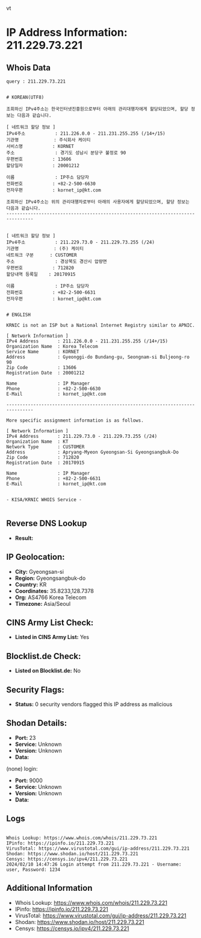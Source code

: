 vt
# IP Address Information: 211.229.73.221

## Whois Data
```
query : 211.229.73.221


# KOREAN(UTF8)

조회하신 IPv4주소는 한국인터넷진흥원으로부터 아래의 관리대행자에게 할당되었으며, 할당 정보는 다음과 같습니다.

[ 네트워크 할당 정보 ]
IPv4주소           : 211.226.0.0 - 211.231.255.255 (/14+/15)
기관명             : 주식회사 케이티
서비스명           : KORNET
주소               : 경기도 성남시 분당구 불정로 90
우편번호           : 13606
할당일자           : 20001212

이름               : IP주소 담당자
전화번호           : +82-2-500-6630
전자우편           : kornet_ip@kt.com

조회하신 IPv4주소는 위의 관리대행자로부터 아래의 사용자에게 할당되었으며, 할당 정보는 다음과 같습니다.
--------------------------------------------------------------------------------


[ 네트워크 할당 정보 ]
IPv4주소           : 211.229.73.0 - 211.229.73.255 (/24)
기관명             : (주) 케이티
네트워크 구분      : CUSTOMER
주소               : 경상북도 경산시 압량면
우편번호           : 712820
할당내역 등록일    : 20170915

이름               : IP주소 담당자
전화번호           : +82-2-500-6631
전자우편           : kornet_ip@kt.com


# ENGLISH

KRNIC is not an ISP but a National Internet Registry similar to APNIC.

[ Network Information ]
IPv4 Address       : 211.226.0.0 - 211.231.255.255 (/14+/15)
Organization Name  : Korea Telecom
Service Name       : KORNET
Address            : Gyeonggi-do Bundang-gu, Seongnam-si Buljeong-ro 90
Zip Code           : 13606
Registration Date  : 20001212

Name               : IP Manager
Phone              : +82-2-500-6630
E-Mail             : kornet_ip@kt.com

--------------------------------------------------------------------------------

More specific assignment information is as follows.

[ Network Information ]
IPv4 Address       : 211.229.73.0 - 211.229.73.255 (/24)
Organization Name  : KT
Network Type       : CUSTOMER
Address            : Apryang-Myeon Gyeongsan-Si Gyeongsangbuk-Do
Zip Code           : 712820
Registration Date  : 20170915

Name               : IP Manager
Phone              : +82-2-500-6631
E-Mail             : kornet_ip@kt.com


- KISA/KRNIC WHOIS Service -


```
## Reverse DNS Lookup
- **Result:** 

## IP Geolocation:
- **City:** Gyeongsan-si
- **Region:** Gyeongsangbuk-do
- **Country:** KR
- **Coordinates:** 35.8233,128.7378
- **Org:** AS4766 Korea Telecom
- **Timezone:** Asia/Seoul

## CINS Army List Check:
- **Listed in CINS Army List:** 
Yes

## Blocklist.de Check:
- **Listed on Blocklist.de:** 
No

## Security Flags:
- **Status:** 0 security vendors flagged this IP address as malicious

## Shodan Details:
- **Port:** 23
- **Service:** Unknown
- **Version:** Unknown
- **Data:** 
(none) login: 

- **Port:** 9000
- **Service:** Unknown
- **Version:** Unknown
- **Data:** 

## Logs
```

Whois Lookup: https://www.whois.com/whois/211.229.73.221
IPinfo: https://ipinfo.io/211.229.73.221
VirusTotal: https://www.virustotal.com/gui/ip-address/211.229.73.221
Shodan: https://www.shodan.io/host/211.229.73.221
Censys: https://censys.io/ipv4/211.229.73.221
2024/02/10 14:47:26 Login attempt from 211.229.73.221 - Username: user, Password: 1234

```
## Additional Information
- Whois Lookup: https://www.whois.com/whois/211.229.73.221
- IPinfo: https://ipinfo.io/211.229.73.221
- VirusTotal: https://www.virustotal.com/gui/ip-address/211.229.73.221
- Shodan: https://www.shodan.io/host/211.229.73.221
- Censys: https://censys.io/ipv4/211.229.73.221


